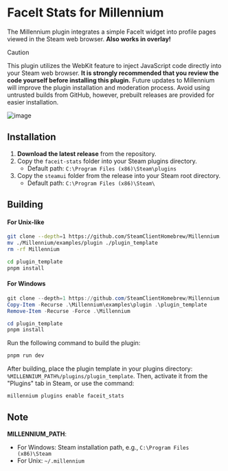 # FaceIt Stats for Millennium  
The Millennium plugin integrates a simple FaceIt widget into profile pages viewed in the Steam web browser. **Also works in overlay!**

> [!CAUTION]  
> This plugin utilizes the WebKit feature to inject JavaScript code directly into your Steam web browser. **It is strongly recommended that you review the code yourself before installing this plugin.** Future updates to Millennium will improve the plugin installation and moderation process. Avoid using untrusted builds from GitHub, however, prebuilt releases are provided for easier installation.

![image](https://github.com/alowave/millennium-faceit-stats/blob/main/example.png?raw=true)
## Installation  
1. **Download the latest release** from the repository.  
2. Copy the `faceit-stats` folder into your Steam plugins directory.  
   - Default path: `C:\Program Files (x86)\Steam\plugins`  
3. Copy the `steamui` folder from the release into your Steam root directory.  
   - Default path: `C:\Program Files (x86)\Steam\`

## Building  
#### For Unix-like
```bash
git clone --depth=1 https://github.com/SteamClientHomebrew/Millennium 
mv ./Millennium/examples/plugin ./plugin_template 
rm -rf Millennium

cd plugin_template
pnpm install
```

#### For Windows
```powershell
git clone --depth=1 https://github.com/SteamClientHomebrew/Millennium 
Copy-Item -Recurse .\Millennium\examples\plugin .\plugin_template
Remove-Item -Recurse -Force .\Millennium

cd plugin_template
pnpm install
```
Run the following command to build the plugin:  
```bash
pnpm run dev
```

After building, place the plugin template in your plugins directory:  
`%MILLENNIUM_PATH%/plugins/plugin_template`. Then, activate it from the "Plugins" tab in Steam, or use the command:  
```bash
millennium plugins enable faceit_stats
```

## Note  
**MILLENNIUM_PATH**:  
- For Windows: Steam installation path, e.g., `C:\Program Files (x86)\Steam`  
- For Unix: `~/.millennium`  
